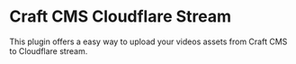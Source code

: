# Craft CMS Cloudflare Stream

This plugin offers a easy way to upload your videos assets from Craft CMS to Cloudflare stream.